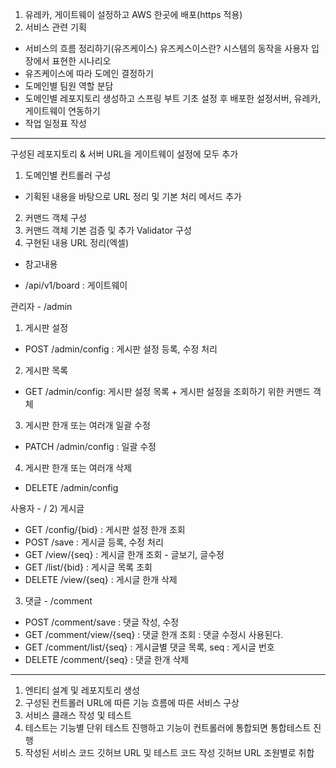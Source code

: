 1) 유레카, 게이트웨이 설정하고  AWS 한곳에 배포(https 적용)
2) 서비스 관련 기획
- 서비스의 흐름 정리하기(유즈케이스)
  유즈케스이스란? 시스템의 동작을 사용자 입장에서 표현한 시나리오
- 유즈케이스에 따라 도메인 결정하기
- 도메인별 팀원 역할 분담
- 도메인별 레포지토리 생성하고 스프링 부트 기초 설정 후 배포한 설정서버, 유레카, 게이트웨이 연동하기
- 작업 일정표 작성

---

구성된 레포지토리 & 서버 URL을 게이트웨이 설정에 모두 추가

1. 도메인별 컨트롤러 구성
- 기획된 내용을 바탕으로 URL 정리 및 기본 처리 메서드 추가
2. 커맨드 객체 구성
3. 커맨드 객체 기본 검증 및 추가 Validator 구성
4. 구현된 내용 URL 정리(엑셀)

* 참고내용

- /api/v1/board : 게이트웨이

관리자  - /admin
1) 게시판 설정

- POST /admin/config : 게시판 설정 등록, 수정 처리

2) 게시판 목록
- GET /admin/config: 게시판 설정 목록 + 게시판 설정을 조회하기 위한 커맨드 객체

3) 게시판 한개 또는 여러개 일괄 수정
- PATCH /admin/config : 일괄 수정

4) 게시판 한개 또는 여러개 삭제
- DELETE /admin/config

사용자 - /
2) 게시글
- GET /config/{bid} : 게시판 설정 한개 조회
- POST /save : 게시글 등록, 수정 처리
- GET /view/{seq} : 게시글 한개 조회  - 글보기, 글수정
- GET /list/{bid} : 게시글 목록 조회
- DELETE /view/{seq} : 게시글 한개 삭제

3) 댓글 - /comment
- POST /comment/save : 댓글 작성, 수정
- GET /comment/view/{seq} : 댓글 한개 조회 : 댓글 수정시 사용된다.
- GET /comment/list/{seq} : 게시글별 댓글 목록, seq : 게시글 번호
- DELETE /comment/{seq} : 댓글 한개 삭제

---

1. 엔티티 설계 및 레포지토리 생성
2. 구성된 컨트롤러 URL에 따른 기능 흐름에 따른 서비스 구상
3. 서비스 클래스 작성 및 테스트
4. 테스트는 기능별 단위 테스트 진행하고 기능이 컨트롤러에 통합되면 통합테스트 진행
5. 작성된 서비스 코드 깃허브 URL 및 테스트 코드 작성 깃허브 URL 조원별로 취합